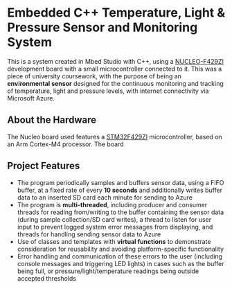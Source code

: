 # Embedded C++ Temperature, Light & Pressure Sensor and Monitoring System
This is a system created in Mbed Studio with C++, using a [NUCLEO-F429ZI](https://os.mbed.com/platforms/ST-Nucleo-F429ZI/) development board with a small microcontroller connected to it. This was a piece of university coursework, with the purpose of being an **environmental sensor** designed for the continuous monitoring and tracking of temperature, light and pressure levels, with internet connectivity via Microsoft Azure.

## About the Hardware
The Nucleo board used features a [STM32F429ZI](https://www.st.com/en/microcontrollers-microprocessors/stm32f429zi.html) microcontroller, based on an Arm Cortex-M4 processor. The board 

## Project Features
- The program periodically samples and buffers sensor data, using a FIFO buffer, at a fixed rate of every **10 seconds** and additionally writes buffer data to an inserted SD card each minute for sending to Azure
- The program is **multi-threaded**, including producer and consumer threads for reading from/writing to the buffer containing the sensor data (during sample collection/SD card writes), a thread to listen for user input to prevent logged system error messages from displaying, and threads for handling sending sensor data to Azure
- Use of classes and templates with **virtual functions** to demonstrate consideration for reusability and avoiding platform-specific functionality
- Error handling and communication of these errors to the user (including console messages and triggering LED lights) in cases such as the buffer being full, or pressure/light/temperature readings being outside accepted thresholds
